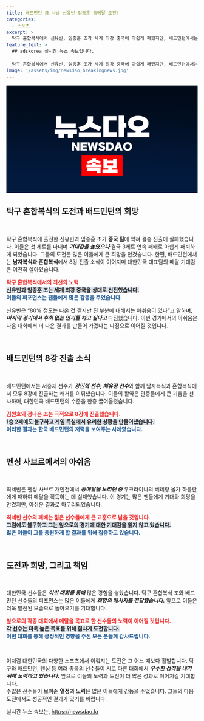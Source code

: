 ```yaml
---
title: 배드민턴 금 사냥 신유빈·임종훈 동메달 도전!
categories:
  - 스포츠
excerpt: >
  탁구 혼합복식에서 신유빈, 임종훈 조가 세계 최강 중국에 아쉽게 패했지만, 배드민턴에서는 8강 진출 소식이 이어져 메달 기대감이 증폭되고 있습니다. 후회 없는 마지막 경기를 다짐하는 신유빈의 모습도 주목받습니다!
feature_text: >
  ## adskorea 실시간 뉴스 속보입니다.

  탁구 혼합복식에서 신유빈, 임종훈 조가 세계 최강 중국에 아쉽게 패했지만, 배드민턴에서는 8강 진출 소식이 이어져 메달 기대감이 증폭되고 있습니다. 후회 없는 마지막 경기를 다짐하는 신유빈의 모습도 주목받습니다!
image: '/assets/img/newsdao_breakingnews.jpg'
---
```


<p><img src="/assets/img/newsdao_breakingnews.jpg" alt="adskorea 속보" /></p>

<h2 data-ke-size="size26">탁구 혼합복식의 도전과 배드민턴의 희망</h2>

<p data-ke-size="size16">&nbsp;</p>

<p>탁구 혼합복식에 출전한 신유빈과 임종훈 조가 <strong>중국 팀</strong>에 막혀 결승 진출에 실패했습니다. 이들은 첫 세트를 따내며 <strong><em>기대감을 높였으나</em></strong> 결국 3세트 연속 패배로 아쉽게 패퇴하게 되었습니다. 그들의 도전은 많은 이들에게 큰 희망을 안겼습니다. 한편, 배드민턴에서는 <strong>남자복식과 혼합복식</strong>에서 8강 진출 소식이 이어지며 대한민국 대표팀의 메달 기대감은 여전히 살아있습니다.</p>

<p><b><span style="color: #ee2323;">탁구 혼합복식에서의 최선의 노력</span></b><br />
<b><span style="background-color: #21538527;">신유빈과 임종훈 조는 세계 최강 중국을 상대로 선전했습니다.</span></b><br />
<b><span style="color: #1a5490;">이들의 퍼포먼스는 팬들에게 많은 감동을 주었습니다.</span></b>  </p>

<p>신유빈은 “80% 정도는 나온 것 같지만 진 부분에 대해서는 아쉬움이 있다”고 말하며, <strong><em>마지막 경기에서 후회 없는 연기를 하고 싶다고</em></strong> 다짐했습니다. 이번 경기에서의 아쉬움은 다음 대회에서 더 나은 결과를 만들어 가겠다는 다짐으로 이어질 것입니다. </p>

<p data-ke-size="size16">&nbsp;</p>

<h2 data-ke-size="size26">배드민턴의 8강 진출 소식</h2>

<p data-ke-size="size16">&nbsp;</p>

<p>배드민턴에서는 서승재 선수가 <strong><em>강민혁 선수, 채유정 선수</em></strong>와 함께 남자복식과 혼합복식에서 모두 8강에 진출하는 쾌거를 이뤄냈습니다. 이들의 활약은 관중들에게 큰 기쁨을 선사하며, 대한민국 배드민턴의 수준을 한층 끌어올렸습니다.</p>

<p><b><span style="color: #ee2323;">김원호와 정나은 조는 극적으로 8강에 진출했습니다.</span></b><br />
<b><span style="background-color: #21538527;">1승 2패에도 불구하고 게임 득실에서 유리한 상황을 만들어냈습니다.</span></b><br />
<b><span style="color: #1a5490;">이러한 결과는 한국 배드민턴의 저력을 보여주는 사례였습니다.</span></b>  </p>

<p data-ke-size="size16">&nbsp;</p>

<h2 data-ke-size="size26">펜싱 사브르에서의 아쉬움</h2>

<p data-ke-size="size16">&nbsp;</p>

<p>최세빈은 펜싱 사브르 개인전에서 <strong><em>동메달을 노리던 중</em></strong> 우크라이나의 베테랑 올가 하를란에게 패하여 메달을 획득하는 데 실패했습니다. 이 경기는 많은 팬들에게 기대와 희망을 안겼지만, 아쉬운 결과로 마무리되었습니다.</p>

<p><b><span style="color: #ee2323;">최세빈 선수의 패배는 젊은 선수들에게 큰 교훈으로 남을 것입니다.</span></b><br />
<b><span style="background-color: #21538527;">그럼에도 불구하고 그는 앞으로의 경기에 대한 기대감을 잃지 않고 있습니다.</span></b><br />
<b><span style="color: #1a5490;">많은 이들이 그를 응원하게 할 결과를 위해 집중하고 있습니다.</span></b>  </p>

<p data-ke-size="size16">&nbsp;</p>

<h2 data-ke-size="size26">도전과 희망, 그리고 책임</h2>

<p data-ke-size="size16">&nbsp;</p>

<p>대한민국 선수들은 <strong><em>이번 대회를 통해</em></strong> 많은 경험을 쌓았습니다. 탁구 혼합복식 조와 배드민턴 선수들의 퍼포먼스는 많은 이들에게 <strong><em>희망의 메시지를 전달했습니다.</em></strong> 앞으로 이들은 더욱 발전된 모습으로 돌아오기를 기대합니다.</p>

<p><b><span style="color: #ee2323;">앞으로의 각종 대회에서 메달을 목표로 한 선수들의 노력이 이어질 것입니다.</span></b><br />
<b><span style="background-color: #21538527;">각 선수는 더욱 높은 목표를 위해 힘차게 도전합니다.</span></b><br />
<b><span style="color: #1a5490;">이번 대회를 통해 긍정적인 영향을 주신 모든 분들께 감사드립니다.</span></b>  </p>

<p data-ke-size="size16">&nbsp;</p>

<p>이처럼 대한민국의 다양한 스포츠에서 이뤄지는 도전은 그 어느 때보다 활발합니다. 탁구와 배드민턴, 펜싱 등 여러 종목의 선수들이 서로 다른 대회에서 <strong><em>우수한 성적을 내기 위해 노력하고 있습니다.</em></strong> 앞으로 이들의 노력과 도전이 더 많은 성과로 이어지길 기대합니다.<br />
수많은 선수들이 보여준 <strong>열정과 노력</strong>은 많은 이들에게 감동을 주었습니다. 그들의 다음 도전에서도 성공적인 결과가 있기를 바랍니다.</p>
실시간 뉴스 속보는, <a href="https://newsdao.kr" rel="dofollow">https://newsdao.kr</a>


